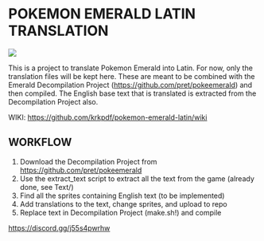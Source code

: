 # POKEMON EMERALD LATIN TRANSLATION

![](header.png)

This is a project to translate Pokemon Emerald into Latin. 
For now, only the translation files will be kept here. 
These are meant to be combined with the Emerald Decompilation Project (https://github.com/pret/pokeemerald) and then compiled. 
The English base text that is translated is extracted from the Decompilation Project also. 

WIKI: https://github.com/krkpdf/pokemon-emerald-latin/wiki

## WORKFLOW
1. Download the Decompilation Project from https://github.com/pret/pokeemerald 
2. Use the extract_text script to extract all the text from the game (already done, see Text/)
3. Find all the sprites containing English text (to be implemented)
4. Add translations to the text, change sprites, and upload to repo
5. Replace text in Decompilation Project (make.sh!) and compile


https://discord.gg/j55s4pwrhw
